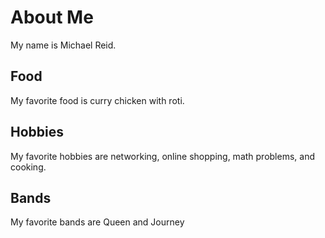 # About Me
My name is Michael Reid.

## Food
My favorite food is curry chicken with roti. 

## Hobbies
My favorite hobbies are networking, online shopping, math problems, and cooking.

## Bands
My favorite bands are Queen and Journey